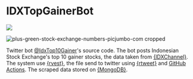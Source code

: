 # IDXTopGainerBot

[![](https://img.shields.io/badge/Twitter-@IdxTop10Gainer-white?style=flat&labelColor=blue&logo=Twitter&logoColor=white)](https://twitter.com/IdxTop10Gainer)

![plus-green-stock-exchange-numbers-picjumbo-com cropped](https://user-images.githubusercontent.com/100661867/174291669-5ce4d7b3-2773-4aa0-9cb7-7a14c5dd9fe4.jpg)




Twitter bot [@IdxTop10Gainer](https://twitter.com/IdxTop10Gainer)'s source code. The bot posts Indonesian Stock Exchange's top 10 gainer stocks, the data taken from [{IDXChannel}](https://www.idxchannel.com/market-stock). The system use [{rvest}](https://rvest.tidyverse.org/), the file send to twitter using [{rtweet}](https://docs.ropensci.org/rtweet/) and [GitHub Actions](https://docs.github.com/en/actions). The scraped data stored on [{MongoDB}](https://www.mongodb.com/). 
